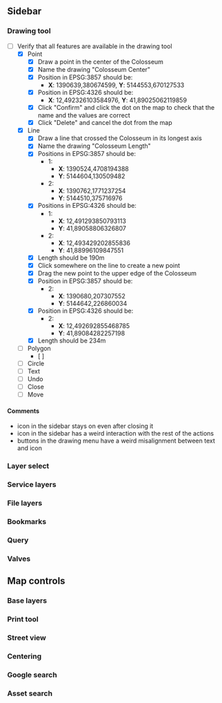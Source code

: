 ## Sidebar
### Drawing tool
- [ ] Verify that all features are available in the drawing tool
	- [x] Point
		- [x] Draw a point in the center of the Colosseum
		- [x] Name the drawing "Colosseum Center"
		- [x] Position in EPSG:3857 should be:
			- **X**: 1390639,380674599, **Y**: 5144553,670127533
		- [x] Position in EPSG:4326 should be:
			- **X**: 12,492326103584976, **Y**: 41,89025062119859
		- [x] Click "Confirm" and click the dot on the map to check that the name and the values are correct
		- [x] Click "Delete" and cancel the dot from the map
	- [x] Line
		- [x] Draw a line that crossed the Colosseum in its longest axis
		- [x] Name the drawing "Colosseum Length"
		- [x] Positions in EPSG:3857 should be:
			- 1:
				- **X**: 1390524,4708194388
				- **Y**: 5144604,130509482
			- 2:
				- **X**: 1390762,1771237254
				- **Y**: 5144510,375716976
		- [x] Positions in EPSG:4326 should be:
			- 1:
				- **X**: 12,491293850793113
				- **Y**: 41,89058806326807
			- 2:
				- **X**: 12,493429202855836
				- **Y**: 41,88996109847551
		- [x] Length should be 190m
		- [x] Click somewhere on the line to create a new point
		- [x] Drag the new point to the upper edge of the Colosseum
		- [x] Position in EPSG:3857 should be:
			- 2:
				- **X**: 1390680,207307552
				- **Y**: 5144642,226860034
		- [x] Position in EPSG:4326 should be:
			- 2:
				- **X**: 12,492692855468785
				- **Y**: 41,89084282257198
		- [x] Length should be 234m
	- [ ] Polygon
		- [ ] 
	- [ ] Circle
	- [ ] Text
	- [ ] Undo
	- [ ] Close
	- [ ] Move

#### Comments
- icon in the sidebar stays on even after closing it
- icon in the sidebar has a weird interaction with the rest of the actions
- buttons in the drawing menu have a weird misalignment between text and icon
### Layer select
### Service layers
### File layers
### Bookmarks
### Query
### Valves
## Map controls
### Base layers
### Print tool
### Street view
### Centering
### Google search
### Asset search

 